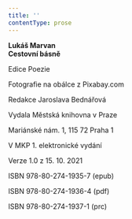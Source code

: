 ```yaml
---
title: ''
contentType: prose
---
```


**Lukáš Marvan  
Cestovní básně**

Edice Poezie

Fotografie na obálce z Pixabay.com

Redakce Jaroslava Bednářová

Vydala Městská knihovna v Praze

Mariánské nám. 1, 115 72 Praha 1

V MKP 1. elektronické vydání

Verze 1.0 z 15. 10. 2021

ISBN 978-80-274-1935-7 (epub)

ISBN 978-80-274-1936-4 (pdf)

ISBN 978-80-274-1937-1 (prc)
